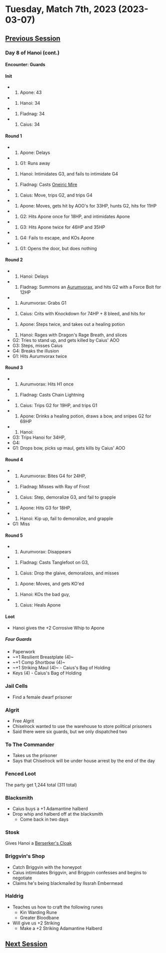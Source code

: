 # Tuesday, Match 7th, 2023 (2023-03-07)

## [Previous Session](./2023-02-28.md)

### Day 8 of Hanoi (cont.)

#### Encounter: Guards

#### Init

- 1. Apone: 43
- 1. Hanoi: 34
- 1. Fladnag: 34
- 1. Caius: 34

#### Round 1

- 1. Apone: Delays
- 1. G1: Runs away
- 1. Hanoi: Intimidates G3, and fails to intimidate G4
- 1. Fladnag: Casts [Oneiric Mire](https://2e.aonprd.com/Spells.aspx?ID=961)
- 1. Caius: Move, trips G2, and trips G4
- 1. Apone: Moves, gets hit by AOO's for 33HP, hunts G2, hits for 11HP
- 1. G2: Hits Apone once for 18HP, and intimidates Apone
- 1. G3: Hits Apone twice for 46HP and 35HP
- 1. G4: Fails to escape, and KOs Apone
- 1. G1: Opens the door, but does nothing

#### Round 2

- 1. Hanoi: Delays
- 1. Fladnag: Summons an [Aurumvorax](https://2e.aonprd.com/Monsters.aspx?ID=558), and hits G2 with a Force Bolt for 12HP
- 1. Aurumvorax: Grabs G1
- 1. Caius: Crits with Knockdown for 74HP + 8 bleed, and hits for 
- 1. Apone: Steps twice, and takes out a healing potion
- 1. Hanoi: Rages with Dragon's Rage Breath, and slices 
- G2: Tries to stand up, and gets killed by Caius' AOO
- G3: Steps, misses Caius
- G4: Breaks the illusion
- G1: Hits Aurumvorax twice

#### Round 3

- 1. Aurumvorax: Hits H1 once
- 1. Fladnag: Casts Chain Lightning
- 1. Caius: Trips G2 for 19HP, and trips G1
- 1. Apone: Drinks a healing potion, draws a bow, and snipes G2 for 69HP
- 1. Hanoi: 
- G3: Trips Hanoi for 34HP, 
- G4: 
- G1: Drops bow, picks up maul, gets kills by Caius' AOO

#### Round 4

- 1. Aurumvorax: Bites G4 for 24HP, 
- 1. Fladnag: Misses with Ray of Frost
- 1. Caius: Step, demoralize G3, and fail to grapple
- 1. Apone: Hits G3 for 18HP, 
- 1. Hanoi: Kip up, fail to demoralize, and grapple
- G1: Miss

#### Round 5

- 1. Aurumvorax: Disappears
- 1. Fladnag: Casts Tanglefoot on G3, 
- 1. Caius: Drop the glaive, demoralizes, and misses
- 1. Apone: Moves, and gets KO'ed
- 1. Hanoi: KOs the bad guy, 
- 1. Caius: Heals Apone

#### Loot

- Hanoi gives the +2 Corrosive Whip to Apone

##### Four Guards

- Paperwork
- ~+1 Resilient Breastplate (4)~
- ~+1 Comp Shortbow (4)~
- ~+1 Striking Maul (4)~ - Caius's Bag of Holding
- Keys (4) - Caius's Bag of Holding

### Jail Cells

- Find a female dwarf prisoner

### Algrit

- Free Algrit
- Chiselrock wanted to use the warehouse to store political prisoners
- Said there were six guards, but we only dispatched two

### To The Commander

- Takes us the prisoner
- Says that Chiselrock will be under house arrest by the end of the day

### Fenced Loot

The party get 1,244 total (311 total)

### Blacksmith

- Caius buys a +1 Adamantine halberd
- Drop whip and halberd off at the blacksmith
   - Come back in two days

### Stosk

Gives Hanoi a [Berserker's Cloak](https://2e.aonprd.com/Equipment.aspx?ID=411)

### Briggvin's Shop

- Catch Briggvin with the honeypot
- Caius intimidates Briggvin, and Briggvin confesses and begins to negotiate
- Claims he's being blackmailed by Ilssrah Embermead

### Haldrig

- Teaches us how to craft the following runes
   -  Kin Warding Rune
   -  Greater Bloodbane
-  Will give us +2 Striking 
   - Make a +2 Striking Adamantine Halberd

## [Next Session](./2022-XX-XX.md)
